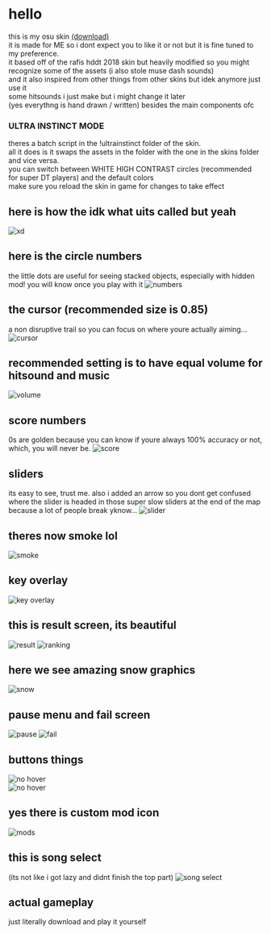 # hello
this is my osu skin [(download)](https://github.com/cpuQ/skin/releases/latest)  
it is made for ME so i dont expect you to like it or not but it is fine tuned to my preference.  
it based off of the rafis hddt 2018 skin but heavily modified so you might recognize some of the assets (i also stole muse dash sounds)  
and it also inspired from other things from other skins but idek anymore just use it  
some hitsounds i just make but i might change it later  
(yes everythng is hand drawn / written) besides the main components ofc  

### ULTRA INSTINCT MODE
theres a batch script in the !ultrainstinct folder of the skin.  
all it does is it swaps the assets in the folder with the one in the skins folder and vice versa.  
you can switch between WHITE HIGH CONTRAST circles (recommended for super DT players) and the default colors  
make sure you reload the skin in game for changes to take effect  

## here is how the idk what uits called but yeah
![xd](https://github.com/cpuQ/skin/blob/main/images/2023-07-19%2013.13.49.png)

## here is the circle numbers
the little dots are useful for seeing stacked objects, especially with hidden mod! you will know once you play with it
![numbers](https://github.com/cpuQ/skin/blob/main/images/numbers.png)

## the cursor (recommended size is 0.85)
a non disruptive trail so you can focus on where youre actually aiming...
![cursor](https://github.com/cpuQ/skin/blob/main/images/cursor.png)

## recommended setting is to have equal volume for hitsound and music
![volume](https://github.com/cpuQ/skin/blob/main/images/settings.png)

## score numbers
0s are golden because you can know if youre always 100% accuracy or not, which, you will never be.
![score](https://github.com/cpuQ/skin/blob/main/images/score.png)

## sliders
its easy to see, trust me. also i added an arrow so you dont get confused where the slider is headed in those super slow sliders at the end of the map because a lot of people break yknow...
![slider](https://github.com/cpuQ/skin/blob/main/images/slider.png)

## theres now smoke lol
![smoke](https://github.com/cpuQ/skin/blob/main/images/smoke.png)

## key overlay
![key overlay](https://github.com/cpuQ/skin/blob/main/images/keyoverlay.png)

## this is result screen, its beautiful
![result](https://github.com/cpuQ/skin/blob/main/images/results.png)
![ranking](https://github.com/cpuQ/skin/blob/main/images/ranking.png)

## here we see amazing snow graphics
![snow](https://github.com/cpuQ/skin/blob/main/images/snow.png)

## pause menu and fail screen
![pause](https://github.com/cpuQ/skin/blob/main/images/pause.png)
![fail](https://github.com/cpuQ/skin/blob/main/images/fail.png)

## buttons things
![no hover](https://github.com/cpuQ/skin/blob/main/images/buttons.png)  
![no hover](https://github.com/cpuQ/skin/blob/main/images/hover.png)

## yes there is custom mod icon
![mods](https://github.com/cpuQ/skin/blob/main/images/mods.png)

## this is song select
(its not like i got lazy and didnt finish the top part)
![song select](https://github.com/cpuQ/skin/blob/main/images/main.png)

## actual gameplay
just literally download and play it yourself
